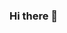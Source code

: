### Hi there 👋

<!--
**Muhammad-Husnain007/Muhammad-Husnain007** is a ✨ _special_ ✨ repository because its `README.md` (this file) appears on your GitHub profile.

Here are some ideas to get you started:

- 🔭 I’m currently working on Jawan Pakistan...
- 🌱 I’m currently learning Jawan Pakistan && Adamjee Government Science College...
- 👯 I’m looking to collaborate on "I'm looking to collaborate on innovative software development projects, particularly in the field of web development. My expertise lies in JavaScript, React, React Native, MongoDB and Express.js."...
- 🤔 I’m looking for help with "I'm looking for help with debugging a JavaScript code snippet. If anyone has expertise in React, your assistance would be greatly appreciated."...
- 💬 Ask me about "Ask me about the latest trends in technology, software development, or any tech-related queries. I'm here to share insights and knowledge."...
- 📫 How to reach me: hasnainilyas007@gmail.com...
- 😄 Pronouns: he/him...
- ⚡ Fun fact: "Fun fact: I'm an avid mountain climber and have summited [specific mountain] last summer. Ask me for adventure stories!"
...
-->
